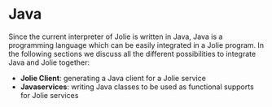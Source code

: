 # Java

Since the current interpreter of Jolie is written in Java, Java is a programming language which can be easily integrated in a Jolie program. In the following sections we discuss all the different possibilities to integrate Java and Jolie together:

* **Jolie Client**: generating a Java client for a Jolie service
* **Javaservices**: writing Java classes to be used as functional supports for Jolie services

